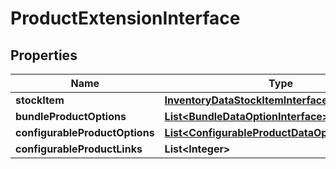 
# ProductExtensionInterface

## Properties
Name | Type | Description | Notes
------------ | ------------- | ------------- | -------------
**stockItem** | [**InventoryDataStockItemInterface**](InventoryDataStockItemInterface.md) |  |  [optional]
**bundleProductOptions** | [**List&lt;BundleDataOptionInterface&gt;**](BundleDataOptionInterface.md) |  |  [optional]
**configurableProductOptions** | [**List&lt;ConfigurableProductDataOptionInterface&gt;**](ConfigurableProductDataOptionInterface.md) |  |  [optional]
**configurableProductLinks** | **List&lt;Integer&gt;** |  |  [optional]



